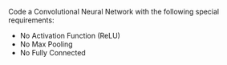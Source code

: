 Code a Convolutional Neural Network with the following special requirements:
- No Activation Function (ReLU)
- No Max Pooling
- No Fully Connected
